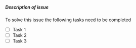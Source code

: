 ##### Description of issue

To solve this issue the following tasks need to be completed

- [ ] Task 1
- [ ] Task 2
- [ ] Task 3
